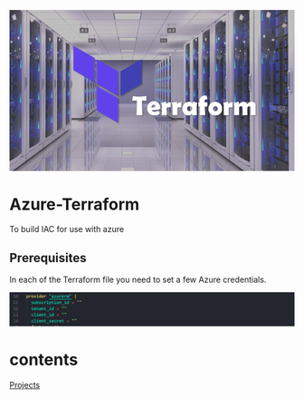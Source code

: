 ![](https://github.com/PSebesta/Azure-Terraform/blob/91481c8fd1d378fe220bf2fc388c7c0f8e4f2f76/Images/terraform_cover_image.png)

# Azure-Terraform
To build IAC for use with azure

## Prerequisites
In each of the Terraform file you need to set a few  Azure credentials.

![](https://github.com/PSebesta/Azure-Terraform/blob/91481c8fd1d378fe220bf2fc388c7c0f8e4f2f76/Images/Azure_Creds.png)

# contents

[Projects](https://github.com/PSebesta/Azure-Terraform/tree/main/Projects)